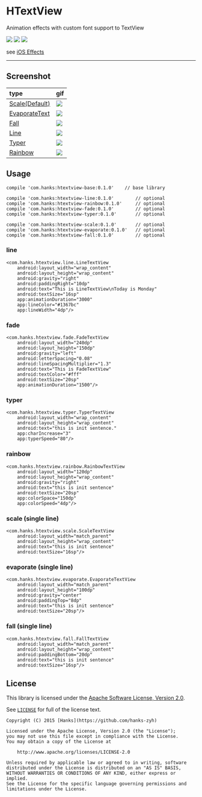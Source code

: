 # HTextView
Animation effects with custom font support to TextView

![](https://img.shields.io/hexpm/l/plug.svg)
![](https://img.shields.io/badge/Platform-Android-brightgreen.svg)
![](https://img.shields.io/badge/Android-CustomView-blue.svg)

see [iOS Effects](https://github.com/lexrus/LTMorphingLabel)

---

## Screenshot


| type  | gif |
| :-- | :-- |
| [Scale(Default)](https://github.com/hanks-zyh/HTextView/blob/master/htextview-library/src/main/java/com/hanks/htextview/animatetext/ScaleText.java) | ![](https://github.com/hanks-zyh/HTextView/blob/master/screenshot/demo3.gif) |
| [EvaporateText](https://github.com/hanks-zyh/HTextView/blob/master/htextview-library/src/main/java/com/hanks/htextview/animatetext/EvaporateText.java) | ![](https://github.com/hanks-zyh/HTextView/blob/master/screenshot/demo5.gif) |
| [Fall](https://github.com/hanks-zyh/HTextView/blob/master/htextview-library/src/main/java/com/hanks/htextview/animatetext/FallText.java) | ![](https://github.com/hanks-zyh/HTextView/blob/master/screenshot/demo6.gif) |
| [Line](https://github.com/hanks-zyh/HTextView/blob/master/htextview-library/src/main/java/com/hanks/htextview/animatetext/LineText.java) | ![](https://github.com/hanks-zyh/HTextView/blob/master/screenshot/demo7.gif) |
| [Typer](https://github.com/hanks-zyh/HTextView/blob/master/htextview-library/src/main/java/com/hanks/htextview/animatetext/TyperText.java) |  ![](https://github.com/hanks-zyh/HTextView/blob/master/screenshot/typer.gif) |
| [Rainbow](https://github.com/hanks-zyh/HTextView/blob/master/htextview-library/src/main/java/com/hanks/htextview/animatetext/RainBowText.java) | ![](https://github.com/hanks-zyh/HTextView/blob/master/screenshot/rainbow.gif) |

## Usage


```
compile 'com.hanks:htextview-base:0.1.0'    // base library

compile 'com.hanks:htextview-line:0.1.0'        // optional
compile 'com.hanks:htextview-rainbow:0.1.0'     // optional
compile 'com.hanks:htextview-fade:0.1.0'        // optional
compile 'com.hanks:htextview-typer:0.1.0'       // optional

compile 'com.hanks:htextview-scale:0.1.0'       // optional
compile 'com.hanks:htextview-evaporate:0.1.0'   // optional
compile 'com.hanks:htextview-fall:0.1.0'        // optional
```


### line

```
<com.hanks.htextview.line.LineTextView
    android:layout_width="wrap_content"
    android:layout_height="wrap_content"
    android:gravity="right"
    android:paddingRight="10dp"
    android:text="This is LineTextView\nToday is Monday"
    android:textSize="16sp"
    app:animationDuration="3000"
    app:lineColor="#1367bc"
    app:lineWidth="4dp"/>
```

### fade

```
<com.hanks.htextview.fade.FadeTextView
    android:layout_width="240dp"
    android:layout_height="150dp"
    android:gravity="left"
    android:letterSpacing="0.08"
    android:lineSpacingMultiplier="1.3"
    android:text="This is FadeTextView"
    android:textColor="#fff"
    android:textSize="20sp"
    app:animationDuration="1500"/>
```

### typer

```
<com.hanks.htextview.typer.TyperTextView
    android:layout_width="wrap_content"
    android:layout_height="wrap_content"
    android:text="this is init sentence."
    app:charIncrease="3"
    app:typerSpeed="80"/>
```

### rainbow

```
<com.hanks.htextview.rainbow.RainbowTextView
    android:layout_width="120dp"
    android:layout_height="wrap_content"
    android:gravity="right"
    android:text="this is init sentence"
    android:textSize="20sp"
    app:colorSpace="150dp"
    app:colorSpeed="4dp"/>
```

### scale (single line)

```
<com.hanks.htextview.scale.ScaleTextView
    android:layout_width="match_parent"
    android:layout_height="wrap_content"
    android:text="this is init sentence"
    android:textSize="16sp"/>
```


### evaporate (single line)

```
<com.hanks.htextview.evaporate.EvaporateTextView
    android:layout_width="match_parent"
    android:layout_height="100dp"
    android:gravity="center"
    android:paddingTop="8dp"
    android:text="this is init sentence"
    android:textSize="20sp"/>
```

### fall  (single line)

```
<com.hanks.htextview.fall.FallTextView
    android:layout_width="match_parent"
    android:layout_height="wrap_content"
    android:paddingBottom="20dp"
    android:text="this is init sentence"
    android:textSize="16sp"/>
```

## License

This library is licensed under the [Apache Software License, Version 2.0](http://www.apache.org/licenses/LICENSE-2.0).

See [`LICENSE`](LICENSE) for full of the license text.

    Copyright (C) 2015 [Hanks](https://github.com/hanks-zyh)

    Licensed under the Apache License, Version 2.0 (the "License");
    you may not use this file except in compliance with the License.
    You may obtain a copy of the License at

        http://www.apache.org/licenses/LICENSE-2.0

    Unless required by applicable law or agreed to in writing, software
    distributed under the License is distributed on an "AS IS" BASIS,
    WITHOUT WARRANTIES OR CONDITIONS OF ANY KIND, either express or implied.
    See the License for the specific language governing permissions and
    limitations under the License.
